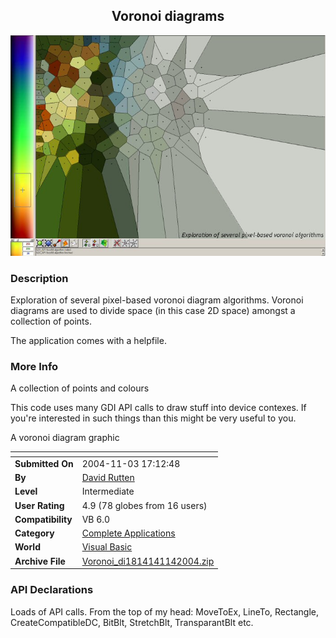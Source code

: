﻿<div align="center">

## Voronoi diagrams

<img src="PIC200411262336759.jpg">
</div>

### Description

Exploration of several pixel-based voronoi diagram algorithms. Voronoi diagrams are used to divide space (in this case 2D space) amongst a collection of points.

The application comes with a helpfile.
 
### More Info
 
A collection of points and colours

This code uses many GDI API calls to draw stuff into device contexes. If you're interested in such things than this might be very useful to you.

A voronoi diagram graphic


<span>             |<span>
---                |---
**Submitted On**   |2004-11-03 17:12:48
**By**             |[David Rutten](https://github.com/Planet-Source-Code/PSCIndex/blob/master/ByAuthor/david-rutten.md)
**Level**          |Intermediate
**User Rating**    |4.9 (78 globes from 16 users)
**Compatibility**  |VB 6\.0
**Category**       |[Complete Applications](https://github.com/Planet-Source-Code/PSCIndex/blob/master/ByCategory/complete-applications__1-27.md)
**World**          |[Visual Basic](https://github.com/Planet-Source-Code/PSCIndex/blob/master/ByWorld/visual-basic.md)
**Archive File**   |[Voronoi\_di1814141142004\.zip](https://github.com/Planet-Source-Code/david-rutten-voronoi-diagrams__1-57062/archive/master.zip)

### API Declarations

Loads of API calls. From the top of my head: MoveToEx, LineTo, Rectangle, CreateCompatibleDC, BitBlt, StretchBlt, TransparantBlt etc.





